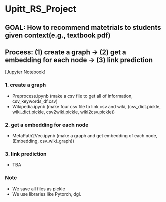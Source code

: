 # Upitt_RS_Project


  ## GOAL: How to recommend matetrials to students given context(e.g., textbook pdf) </b>

  ## Process: (1) create a graph -> (2) get a embedding for each node -> (3) link prediction </b>











[Jupyter Notebook]
### 1. create a graph
- Preprocess.ipynb (make a csv file to get all of information, csv_keywords_df.csv)
- Wikipedia.ipynb (make four csv file to link csv and wiki, (csv_dict.pickle, wiki_dict.pickle, csv2wiki.pickle, wiki2csv.pickle))

### 2. get a embedding for each node
- MetaPath2Vec.ipynb (make a graph and get embedding of each node, (Embedding, csv_wiki_graph))

### 3. link prediction
- TBA

### Note
- We save all files as pickle
- We use libraries like Pytorch, dgl.
